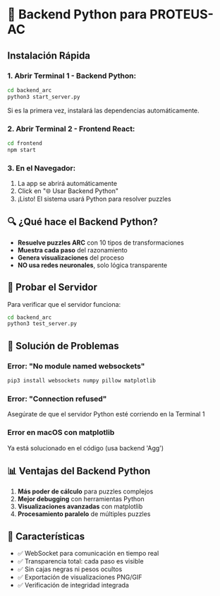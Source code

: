 # 🐍 Backend Python para PROTEUS-AC

## Instalación Rápida

### 1. Abrir Terminal 1 - Backend Python:
```bash
cd backend_arc
python3 start_server.py
```

Si es la primera vez, instalará las dependencias automáticamente.

### 2. Abrir Terminal 2 - Frontend React:
```bash
cd frontend
npm start
```

### 3. En el Navegador:
1. La app se abrirá automáticamente
2. Click en "🌐 Usar Backend Python"
3. ¡Listo! El sistema usará Python para resolver puzzles

## 🔍 ¿Qué hace el Backend Python?

- **Resuelve puzzles ARC** con 10 tipos de transformaciones
- **Muestra cada paso** del razonamiento
- **Genera visualizaciones** del proceso
- **NO usa redes neuronales**, solo lógica transparente

## 🧪 Probar el Servidor

Para verificar que el servidor funciona:
```bash
cd backend_arc
python3 test_server.py
```

## 🚨 Solución de Problemas

### Error: "No module named websockets"
```bash
pip3 install websockets numpy pillow matplotlib
```

### Error: "Connection refused"
Asegúrate de que el servidor Python esté corriendo en la Terminal 1

### Error en macOS con matplotlib
Ya está solucionado en el código (usa backend 'Agg')

## 📊 Ventajas del Backend Python

1. **Más poder de cálculo** para puzzles complejos
2. **Mejor debugging** con herramientas Python
3. **Visualizaciones avanzadas** con matplotlib
4. **Procesamiento paralelo** de múltiples puzzles

## 🎯 Características

- ✅ WebSocket para comunicación en tiempo real
- ✅ Transparencia total: cada paso es visible
- ✅ Sin cajas negras ni pesos ocultos
- ✅ Exportación de visualizaciones PNG/GIF
- ✅ Verificación de integridad integrada
